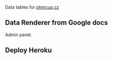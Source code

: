Data tables for [phmcup.cz](https://www.phmcup.cz/)

## Data Renderer from Google docs

Admin panel.

## Deploy Heroku
